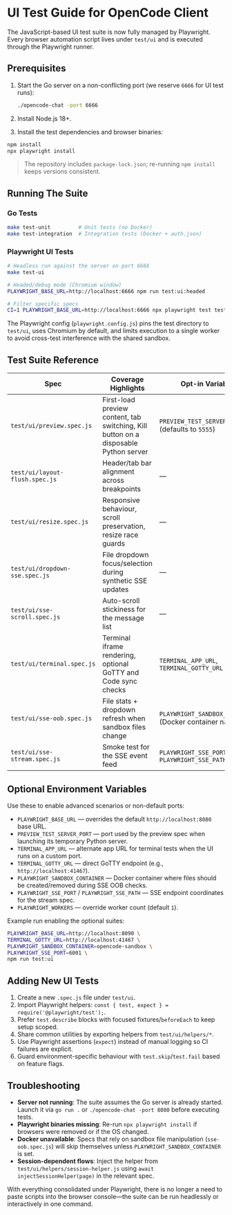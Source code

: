 # UI Test Guide for OpenCode Client

The JavaScript-based UI test suite is now fully managed by Playwright. Every browser automation script lives under `test/ui` and is executed through the Playwright runner.

## Prerequisites

1. Start the Go server on a non-conflicting port (we reserve `6666` for UI test runs):

   ```bash
   ./opencode-chat -port 6666
   ```
2. Install Node.js 18+.
3. Install the test dependencies and browser binaries:

```bash
npm install
npx playwright install
```

> The repository includes `package-lock.json`; re-running `npm install` keeps versions consistent.

## Running The Suite

### Go Tests

```bash
make test-unit         # Unit tests (no Docker)
make test-integration  # Integration tests (Docker + auth.json)
```

### Playwright UI Tests

```bash
# Headless run against the server on port 6666
make test-ui

# Headed/debug mode (Chromium window)
PLAYWRIGHT_BASE_URL=http://localhost:6666 npm run test:ui:headed

# Filter specific specs
CI=1 PLAYWRIGHT_BASE_URL=http://localhost:6666 npx playwright test test/ui/preview.spec.js
```

The Playwright config (`playwright.config.js`) pins the test directory to `test/ui`, uses Chromium by default, and limits execution to a single worker to avoid cross-test interference with the shared sandbox.

## Test Suite Reference

| Spec | Coverage Highlights | Opt-in Variables |
|------|---------------------|------------------|
| `test/ui/preview.spec.js` | First-load preview content, tab switching, Kill button on a disposable Python server | `PREVIEW_TEST_SERVER_PORT` (defaults to `5555`) |
| `test/ui/layout-flush.spec.js` | Header/tab bar alignment across breakpoints | — |
| `test/ui/resize.spec.js` | Responsive behaviour, scroll preservation, resize race guards | — |
| `test/ui/dropdown-sse.spec.js` | File dropdown focus/selection during synthetic SSE updates | — |
| `test/ui/sse-scroll.spec.js` | Auto-scroll stickiness for the message list | — |
| `test/ui/terminal.spec.js` | Terminal iframe rendering, optional GoTTY and Code sync checks | `TERMINAL_APP_URL`, `TERMINAL_GOTTY_URL` |
| `test/ui/sse-oob.spec.js` | File stats + dropdown refresh when sandbox files change | `PLAYWRIGHT_SANDBOX_CONTAINER` (Docker container name) |
| `test/ui/sse-stream.spec.js` | Smoke test for the SSE event feed | `PLAYWRIGHT_SSE_PORT`, `PLAYWRIGHT_SSE_PATH` |

## Optional Environment Variables

Use these to enable advanced scenarios or non-default ports:

- `PLAYWRIGHT_BASE_URL` — overrides the default `http://localhost:8080` base URL.
- `PREVIEW_TEST_SERVER_PORT` — port used by the preview spec when launching its temporary Python server.
- `TERMINAL_APP_URL` — alternate app URL for terminal tests when the UI runs on a custom port.
- `TERMINAL_GOTTY_URL` — direct GoTTY endpoint (e.g., `http://localhost:41467`).
- `PLAYWRIGHT_SANDBOX_CONTAINER` — Docker container where files should be created/removed during SSE OOB checks.
- `PLAYWRIGHT_SSE_PORT` / `PLAYWRIGHT_SSE_PATH` — SSE endpoint coordinates for the stream spec.
- `PLAYWRIGHT_WORKERS` — override worker count (default `1`).

Example run enabling the optional suites:

```bash
PLAYWRIGHT_BASE_URL=http://localhost:8090 \
TERMINAL_GOTTY_URL=http://localhost:41467 \
PLAYWRIGHT_SANDBOX_CONTAINER=opencode-sandbox \
PLAYWRIGHT_SSE_PORT=6001 \
npm run test:ui
```

## Adding New UI Tests

1. Create a new `.spec.js` file under `test/ui`.
2. Import Playwright helpers: `const { test, expect } = require('@playwright/test');`.
3. Prefer `test.describe` blocks with focused fixtures/`beforeEach` to keep setup scoped.
4. Share common utilities by exporting helpers from `test/ui/helpers/*`.
5. Use Playwright assertions (`expect`) instead of manual logging so CI failures are explicit.
6. Guard environment-specific behaviour with `test.skip`/`test.fail` based on feature flags.

## Troubleshooting

- **Server not running**: The suite assumes the Go server is already started. Launch it via `go run .` or `./opencode-chat -port 8080` before executing tests.
- **Playwright binaries missing**: Re-run `npx playwright install` if browsers were removed or if the OS changed.
- **Docker unavailable**: Specs that rely on sandbox file manipulation (`sse-oob.spec.js`) will skip themselves unless `PLAYWRIGHT_SANDBOX_CONTAINER` is set.
- **Session-dependent flows**: Inject the helper from `test/ui/helpers/session-helper.js` using `await injectSessionHelper(page)` in the relevant spec.

With everything consolidated under Playwright, there is no longer a need to paste scripts into the browser console—the suite can be run headlessly or interactively in one command.
